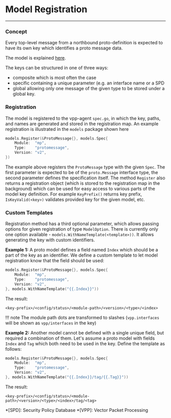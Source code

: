 # Model Registration

---

### Concept

Every top-level message from a northbound proto-definition is expected to have its own key which identifies a proto message data.

The model is explained [here](../user-guide/concepts/#model-specification).

The keys can be structured in one of three ways:

* composite which is most often the case
* specific containing a unique parameter (e.g. an interface name or a SPD
* global allowing only one message of the given type to be stored under a global key.



### Registration

The model is registered to the vpp-agent `spec.go`, in which the key, paths, and names are generated and stored in the registration map. An example registration is illustrated in the `models` package shown here

```go
models.Register(&ProtoMessage{}, models.Spec{
    Module:  "mp",
    Type:    "protomessage",
    Version: "v2",
})
```

The example above registers the `ProtoMessage` type with the given `Spec`. The first parameter is expected to be of the `proto.Message` interface type, the second parameter defines the specification itself. The method `Register` also returns a registration object (which is stored to the registration map in the background) which can be used for easy access to various parts of the model key definition. For example `KeyPrefix()` returns key prefix, `IsKeyValid(<key>)` validates provided key for the given model, etc.

### Custom Templates

Registration method has a third optional parameter, which allows passing options for given registration of type `ModelOption`. There is currently only one option available - `models.WithNameTemplate(<template>))`. It allows generating the key with custom identifiers. 

**Example 1:**
A proto model defines a field named `Index` which should be a part of the key as an identifier. We define a custom template to let model registration know that the field should be used:
```go
models.Register(&ProtoMessage{}, models.Spec{
    Module:  "mp",
    Type:    "protomessage",
    Version: "v2",
}, models.WithNameTemplate("{{.Index}}"))
```

The result:
```
<key-prefix>/<config/status>/<module-path>/<version>/<type>/<index>
```
 
!!! note
    The module path dots are transformed to slashes (`vpp.interfaces` will be shown as `vpp/interfaces` in the key) 
 
**Example 2:**
Another model cannot be defined with a single unique field, but required a combination of them. Let's assume a proto model with fields `Index` and `Tag` which both need to be used in the key. Define the template as follows:
```go
models.Register(&ProtoMessage{}, models.Spec{
    Module:  "mp",
    Type:    "protomessage",
    Version: "v2",
}, models.WithNameTemplate("{{.Index}}/tag/{{.Tag}}"))
```

The result:
```
<key-prefix>/<config/status>/<module-path>/<version>/<type>/<index>/tag/<tag>
```

*[SPD]: Security Policy Database
*[VPP]: Vector Packet Processing



